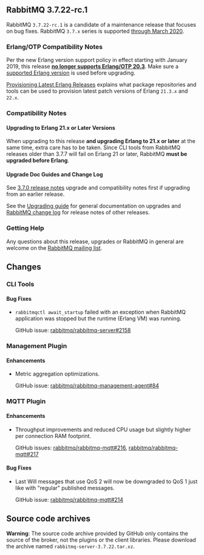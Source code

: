 ## RabbitMQ 3.7.22-rc.1

RabbitMQ `3.7.22-rc.1` is a candidate of a maintenance release that focuses on bug fixes.
RabbitMQ `3.7.x` series is supported [through March 2020](https://www.rabbitmq.com/versions.html).

### Erlang/OTP Compatibility Notes

Per the new Erlang version support policy in effect starting with January 2019,
this release [**no longer supports Erlang/OTP 20.3**](https://groups.google.com/d/msg/rabbitmq-users/G4UJ9zbIYHs/qCeyjkjyCQAJ).
Make sure a [supported Erlang version](https://www.rabbitmq.com/which-erlang.html) is used before upgrading.

[Provisioning Latest Erlang Releases](https://www.rabbitmq.com/which-erlang.html#erlang-repositories) explains
what package repositories and tools can be used to provision latest patch versions of Erlang `21.3.x` and `22.x`.

### Compatibility Notes

#### Upgrading to Erlang 21.x or Later Versions

When upgrading to this release **and upgrading Erlang to 21.x or later** at the same time, extra care has to be taken.
Since CLI tools from RabbitMQ releases older than 3.7.7 will fail on Erlang 21 or later,
RabbitMQ **must be upgraded before Erlang**.

#### Upgrade Doc Guides and Change Log

See [3.7.0 release notes](https://github.com/rabbitmq/rabbitmq-server/releases/tag/v3.7.0) upgrade
and compatibility notes first if upgrading from an earlier release.

See the [Upgrading guide](https://www.rabbitmq.com/upgrade.html) for general documentation on upgrades
and [RabbitMQ change log](https://www.rabbitmq.com/changelog.html) for release notes of other releases.

### Getting Help

Any questions about this release, upgrades or RabbitMQ in general are welcome on the
[RabbitMQ mailing list](https://groups.google.com/forum/#!forum/rabbitmq-users).


## Changes

### CLI Tools

#### Bug Fixes

 * `rabbitmqctl await_startup` failed with an exception when RabbitMQ application was stopped but the
    runtime (Erlang VM) was running.

   GitHub issue: [rabbitmq/rabbitmq-server#2158](https://github.com/rabbitmq/rabbitmq-server/issues/2158)


### Management Plugin

#### Enhancements

 * Metric aggregation optimizations.

   GitHub issue: [rabbitmq/rabbitmq-management-agent#84](https://github.com/rabbitmq/rabbitmq-management-agent/pull/84)


### MQTT Plugin

#### Enhancements

 * Throughput improvements and reduced CPU usage but slightly higher per connection RAM footprint.

   GitHub issues: [rabbitmq/rabbitmq-mqtt#216](https://github.com/rabbitmq/rabbitmq-mqtt/pull/216), [rabbitmq/rabbitmq-mqtt#217](https://github.com/rabbitmq/rabbitmq-mqtt/pull/217)

#### Bug Fixes

 * Last Will messages that use QoS 2 will now be downgraded to QoS 1 just like with "regular" published messages.

   GitHub issue: [rabbitmq/rabbitmq-mqtt#214](https://github.com/rabbitmq/rabbitmq-mqtt/issues/214)


## Source code archives

**Warning**: The source code archive provided by GitHub only contains the source of the broker,
not the plugins or the client libraries. Please download the archive named `rabbitmq-server-3.7.22.tar.xz`.

